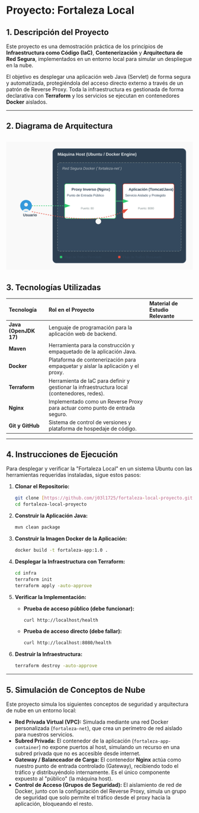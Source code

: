 # Proyecto: Fortaleza Local

## 1. Descripción del Proyecto

Este proyecto es una demostración práctica de los principios de **Infraestructura como Código (IaC)**, **Contenerización** y **Arquitectura de Red Segura**, implementados en un entorno local para simular un despliegue en la nube.

El objetivo es desplegar una aplicación web Java (Servlet) de forma segura y automatizada, protegiéndola del acceso directo externo a través de un patrón de Reverse Proxy. Toda la infraestructura es gestionada de forma declarativa con **Terraform** y los servicios se ejecutan en contenedores **Docker** aislados.

---

## 2. Diagrama de Arquitectura

![Diagrama de Arquitectura](https://raw.githubusercontent.com/j03l1725/fortaleza-local-proyecto/refs/heads/main/diagrama.svg)
---

## 3. Tecnologías Utilizadas

| Tecnología | Rol en el Proyecto | Material de Estudio Relevante |
| :--- | :--- | :--- |
| **Java (OpenJDK 17)** | Lenguaje de programación para la aplicación web de backend. |
| **Maven** | Herramienta para la construcción y empaquetado de la aplicación Java. |
| **Docker** | Plataforma de contenerización para empaquetar y aislar la aplicación y el proxy. |
| **Terraform** | Herramienta de IaC para definir y gestionar la infraestructura local (contenedores, redes). |
| **Nginx** | Implementado como un Reverse Proxy para actuar como punto de entrada seguro. |
| **Git y GitHub** | Sistema de control de versiones y plataforma de hospedaje de código. |

---

## 4. Instrucciones de Ejecución

Para desplegar y verificar la "Fortaleza Local" en un sistema Ubuntu con las herramientas requeridas instaladas, sigue estos pasos:

1.  **Clonar el Repositorio:**
    ```bash
    git clone [https://github.com/j03l1725/fortaleza-local-proyecto.git](https://github.com/j03l1725/fortaleza-local-proyecto.git)
    cd fortaleza-local-proyecto
    ```

2.  **Construir la Aplicación Java:**
    ```bash
    mvn clean package
    ```

3.  **Construir la Imagen Docker de la Aplicación:**
    ```bash
    docker build -t fortaleza-app:1.0 .
    ```

4.  **Desplegar la Infraestructura con Terraform:**
    ```bash
    cd infra
    terraform init
    terraform apply -auto-approve
    ```

5.  **Verificar la Implementación:**
    * **Prueba de acceso público (debe funcionar):**
      ```bash
      curl http://localhost/health
      ```
    * **Prueba de acceso directo (debe fallar):**
      ```bash
      curl http://localhost:8080/health
      ```

6.  **Destruir la Infraestructura:**
    ```bash
    terraform destroy -auto-approve
    ```

---

## 5. Simulación de Conceptos de Nube

Este proyecto simula los siguientes conceptos de seguridad y arquitectura de nube en un entorno local:

* **Red Privada Virtual (VPC):** Simulada mediante una red Docker personalizada (`fortaleza-net`), que crea un perímetro de red aislado para nuestros servicios.
* **Subred Privada:** El contenedor de la aplicación (`fortaleza-app-container`) no expone puertos al host, simulando un recurso en una subred privada que no es accesible desde internet.
* **Gateway / Balanceador de Carga:** El contenedor **Nginx** actúa como nuestro punto de entrada controlado (Gateway), recibiendo todo el tráfico y distribuyéndolo internamente. Es el único componente expuesto al "público" (la máquina host).
* **Control de Acceso (Grupos de Seguridad):** El aislamiento de red de Docker, junto con la configuración del Reverse Proxy, simula un grupo de seguridad que solo permite el tráfico desde el proxy hacia la aplicación, bloqueando el resto.
